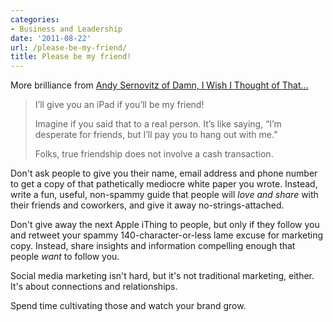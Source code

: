 ```yaml
---
categories:
- Business and Leadership
date: '2011-08-22'
url: /please-be-my-friend/
title: Please be my friend!
---
```


More brilliance from <a href="http://www.damniwish.com/2011/07/ill-give-you-an-ipad-if-youll-be-my-friend.html">Andy Sernovitz of Damn, I Wish I Thought of That...</a>

<blockquote>I’ll give you an iPad if you’ll be my friend!

Imagine if you said that to a real person. It’s like saying, “I’m desperate for friends, but I’ll pay you to hang out with me.”

Folks, true friendship does not involve a cash transaction.</blockquote>

Don't ask people to give you their name, email address and phone number to get a copy of that pathetically mediocre white paper you wrote. Instead, write a fun, useful, non-spammy guide that people will <em>love and share</em> with their friends and coworkers, and give it away no-strings-attached.

Don't give away the next Apple iThing to people, but only if they follow you and retweet your spammy 140-character-or-less lame excuse for marketing copy. Instead, share insights and information compelling enough that people <em>want</em> to follow you.

Social media marketing isn't hard, but it's not traditional marketing, either. It's about connections and relationships.

Spend time cultivating those and watch your brand grow.